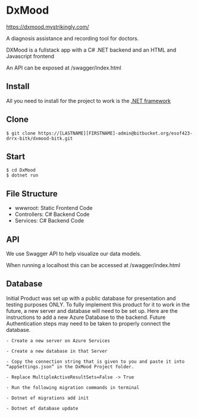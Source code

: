 # DxMood
https://dxmood.mystrikingly.com/  

A diagnosis assistance and recording tool for doctors. 

DXMood is a fullstack app with a C# .NET backend and an HTML and Javascript frontend

An API can be exposed at /swagger/index.html

## Install

All you need to install for the project to work is the [.NET framework](https://dotnet.microsoft.com/en-us/download)
    
## Clone

    $ git clone https://[LASTNAME][FIRSTNAME]-admin@bitbucket.org/esof423-drrx-bitk/dxmood-bitk.git

## Start

    $ cd DxMood
    $ dotnet run
    
## File Structure

- wwwroot: Static Frontend Code
- Controllers: C# Backend Code
- Services: C# Backend Code

## API

We use Swagger API to help visualize our data models.

When running a localhost this can be accessed at /swagger/index.html

## Database

Initial Product was set up with a public database for presentation and testing purposes ONLY. To fully implement this product for it to work in the future, a new server and database will need to be set up. Here are the instructions to add a new Azure Database to the backend. Future Authentication steps may need to be taken to properly connect the database. 

    - Create a new server on Azure Services
    
    - Create a new database in that Server
    
    - Copy the connection string that is given to you and paste it into “appSettings.json” in the DxMood Project folder.
    
    - Replace ​​MultipleActiveResultSets=False -> True
    
    - Run the following migration commands in terminal
    
    - Dotnet ef migrations add init
    
    - Dotnet ef database update

